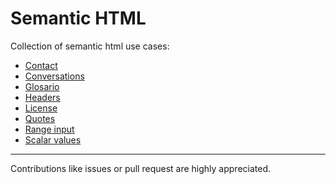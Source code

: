 # Semantic HTML

Collection of semantic html use cases:

* [Contact](html/contact.md)
* [Conversations](html/conversations.md)
* [Glosario](html/glosario.md)
* [Headers](html/headers.md)
* [License](html/license.md)
* [Quotes](html/quotes.md)
* [Range input](html/range-input.md)
* [Scalar values](html/scalar-values.md)

--- 

Contributions like issues or pull request are highly appreciated.
